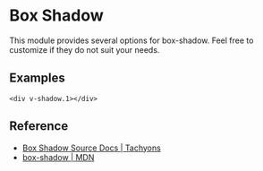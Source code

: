<script setup>
import BoxShadow from '../components/BoxShadow.vue';
</script>

# Box Shadow

This module provides several options for box-shadow.
Feel free to customize if they do not suit your needs.

## Examples

```vue
<div v-shadow.1></div>
```

<BoxShadow />

## Reference

* [Box Shadow Source Docs | Tachyons](https://tachyons.io/docs/themes/box-shadow/)
* [box-shadow | MDN](https://developer.mozilla.org/en-US/docs/Web/CSS/box-shadow)

